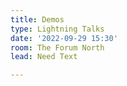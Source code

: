 ```yaml
---
title: Demos
type: Lightning Talks
date: '2022-09-29 15:30'
room: The Forum North
lead: Need Text

---
```

